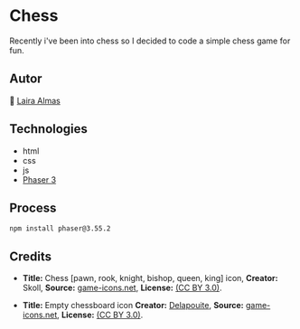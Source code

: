 # Chess

Recently i've been into chess so I decided to code a simple chess game for fun.

## Autor

🦖 [Laira Almas](https://github.com/lairaalmas)

## Technologies

- html
- css
- js
- [Phaser 3](http://phaser.io/)

## Process

`npm install phaser@3.55.2`

## Credits

- **Title:** Chess [pawn, rook, knight, bishop, queen, king] icon, **Creator:** Skoll, **Source:** [game-icons.net](https://game-icons.net), **License:** [(CC BY 3.0)](https://creativecommons.org/licenses/by/3.0/).

- **Title:** Empty chessboard icon **Creator:** [Delapouite](https://delapouite.com/), **Source:** [game-icons.net](https://game-icons.net), **License:** [(CC BY 3.0)](https://creativecommons.org/licenses/by/3.0/).
